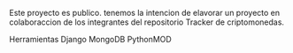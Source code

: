Este proyecto es publico. 
tenemos la intencion de elavorar un proyecto en colaboraccion de los integrantes del repositorio 
Tracker de criptomonedas. 

Herramientas
Django
MongoDB 
PythonMOD 
